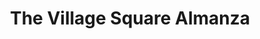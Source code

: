 ---
title: "The Village Square Almanza"
url: /las-pinas/the-village-square-almanza/
shop: Einkaufszentrum
---